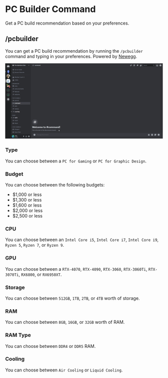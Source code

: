 # PC Builder Command
Get a PC build recommendation based on your preferences.

## /pcbuilder
You can get a PC build recommendation by running the `/pcbuilder` command and typing in your preferences. Powered by [Newegg](https://www.newegg.com/tools/custom-pc-builder).

![PC Builder Command Usage](./img/pc_builder_command.gif)

### Type
You can choose between a `PC for Gaming` or `PC for Graphic Design`.

### Budget
You can choose between the following budgets:
- $1,000 or less
- $1,300 or less
- $1,600 or less
- $2,000 or less
- $2,500 or less

### CPU
You can choose between an `Intel Core i5`, `Intel Core i7`, `Intel Core i9`, `Ryzen 5`, `Ryzen 7`, or `Ryzen 9`.

### GPU
You can choose between a `RTX-4070`, `RTX-4090`, `RTX-3060`, `RTX-3060Ti`, `RTX-3070Ti`, `RX6800`, or `RX6950XT`.

### Storage
You can choose between `512GB`, `1TB`, `2TB`, or `4TB` worth of storage.

### RAM
You can choose between `8GB`, `16GB`, or `32GB` worth of RAM.

### RAM Type
You can choose between `DDR4` or `DDR5` RAM.

### Cooling
You can choose between `Air Cooling` or `Liquid Cooling`.